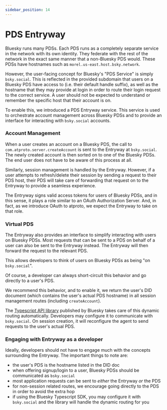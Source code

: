 ```yaml
---
sidebar_position: 14
---
```


# PDS Entryway

Bluesky runs many PDSs. Each PDS runs as a completely separate service in the network with its own identity. They federate with the rest of the network in the exact same manner that a non-Bluesky PDS would. These PDSs have hostnames such as `morel.us-east.host.bsky.network`.

However, the user-facing concept for Bluesky's "PDS Service" is simply `bsky.social`. This is reflected in the provided subdomain that users on a Bluesky PDS have access to (i.e. their default handle suffix), as well as the hostname that they may provide at login in order to route their login request to the correct service. A user should not be expected to understand or remember the specific host that their account is on.

To enable this, we introduced a PDS Entryway service.  This service is used to orchestrate account management across Bluesky PDSs and to provide an interface for interacting with `bsky.social` accounts.

### Account Management

When a user creates an account on a Bluesky PDS, the call to `com.atproto.server.createAccount` is sent to the Entryway at `bsky.social`. The newly created account is then sorted on to one of the Bluesky PDSs. The end user does not have to be aware of this process at all.

Similarly, session management is handled by the Entryway. However, if a user attempts to refresh/delete their session by sending a request to their PDS host, their PDS will take care of forwarding that request on to the Entryway to provide a seamless experience.

The Entryway signs valid access tokens for users of Bluesky PDSs, and in this sense, it plays a role similar to an OAuth Authorization Server. And, in fact, as we introduce OAuth to atproto, we expect the Entryway to take on that role.

### Virtual PDS

The Entryway also provides an interface to simplify interacting with users on Bluesky PDSs. Most requests that can be sent to a PDS on behalf of a user can also be sent to the Entryway instead. The Entryway will then forward the request to the relevant PDS.

This allows developers to think of users on Bluesky PDSs as being "on `bsky.social`". 

Of course, a developer can always short-circuit this behavior and go directly to a user's PDS.

We recommend this behavior, and to enable it, we return the user's DID document (which contains the user's actual PDS hostname) in all session management routes (including `createAccount`). 

The [Typescript API library](https://www.npmjs.com/package/@atproto/api) published by Bluesky takes care of this dynamic routing automatically. Developers may configure it to communicate with `bsky.social`. On session creation, it will reconfigure the agent to send requests to the user's actual PDS.

### Engaging with Entryway as a developer

Ideally, developers should not have to engage much with the concepts surrounding the Entryway. The important things to note are:

- the user's PDS is the hostname listed in the DID doc
- when offering signup/login to a user, Bluesky PDSs should be communicated as `bsky.social`
- most application requests can be sent to _either_ the Entryway _or_ the PDS
- for non-session related routes, we encourage going directly to the PDS in order to avoid the extra hop
- if using the Bluesky Typescript SDK, you may configure it with `bsky.social` and the library will handle the dynamic routing for you
